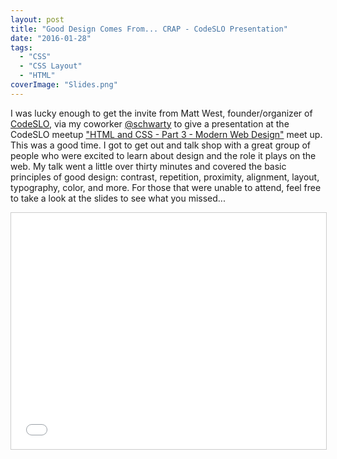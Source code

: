 ```yaml
---
layout: post
title: "Good Design Comes From... CRAP - CodeSLO Presentation"
date: "2016-01-28"
tags: 
  - "CSS"
  - "CSS Layout"
  - "HTML"
coverImage: "Slides.png"
---
```


<p class="intro"><span class="dropcap">I</span> was lucky enough to get the invite from Matt West, founder/organizer of <a href="http://www.meetup.com/codeslo/" target="_blank">CodeSLO</a>, via my coworker <a href="https://twitter.com/schwarty" target="_blank">@schwarty</a> to give a presentation at the CodeSLO meetup <a href="http://www.meetup.com/codeslo/events/226806744/" target="_blank">"HTML and CSS - Part 3 - Modern Web Design"</a> meet up. This was a good time. I got to get out and talk shop with a great group of people who were excited to learn about design and the role it plays on the web. My talk went a little over thirty minutes and covered the basic principles of good design: contrast, repetition, proximity, alignment, layout, typography, color, and more. For those that were unable to attend, feel free to take a look at the slides to see what you missed...</p>

<div class="iframe">
<iframe src="//www.slideshare.net/slideshow/embed_code/key/rTKnNRbb6hJF7E" frameborder="0" marginwidth="0" marginheight="0" scrolling="no" style="border:1px solid #CCC; border-width:1px; margin-bottom:5px; max-width: 100%;" allowfullscreen></iframe>
</div>

<style>
.iframe { padding-bottom: 75%; position: relative; margin-bottom: 1.5em; } .iframe iframe { position: absolute; top:0; left: 0; width: 100%; height: 100%; }
</style>
